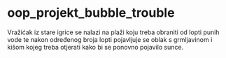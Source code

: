 # oop_projekt_bubble_trouble
Vražićak iz stare igrice se nalazi na plaži koju treba obraniti od lopti punih vode te nakon određenog broja lopti pojavljuje se oblak s grmljavinom i kišom kojeg treba otjerati kako bi se ponovno pojavilo sunce.
